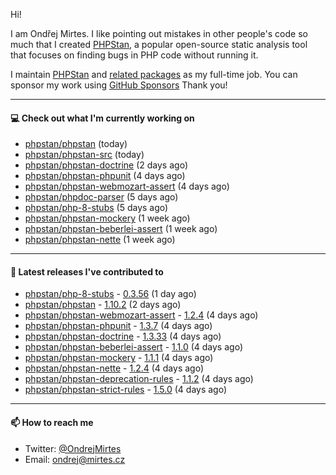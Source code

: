 Hi!

I am Ondřej Mirtes. I like pointing out mistakes in other people's code so much that I created [PHPStan](https://phpstan.org/), a popular open-source static analysis tool that focuses on finding bugs in PHP code without running it.

I maintain [PHPStan](https://github.com/phpstan/phpstan) and [related packages](https://github.com/phpstan/) as my full-time job. You can sponsor my work using [GitHub Sponsors](https://github.com/sponsors/ondrejmirtes) Thank you!

---

#### 💻 Check out what I'm currently working on

- [phpstan/phpstan](https://github.com/phpstan/phpstan) (today)
- [phpstan/phpstan-src](https://github.com/phpstan/phpstan-src) (today)
- [phpstan/phpstan-doctrine](https://github.com/phpstan/phpstan-doctrine) (2 days ago)
- [phpstan/phpstan-phpunit](https://github.com/phpstan/phpstan-phpunit) (4 days ago)
- [phpstan/phpstan-webmozart-assert](https://github.com/phpstan/phpstan-webmozart-assert) (4 days ago)
- [phpstan/phpdoc-parser](https://github.com/phpstan/phpdoc-parser) (5 days ago)
- [phpstan/php-8-stubs](https://github.com/phpstan/php-8-stubs) (5 days ago)
- [phpstan/phpstan-mockery](https://github.com/phpstan/phpstan-mockery) (1 week ago)
- [phpstan/phpstan-beberlei-assert](https://github.com/phpstan/phpstan-beberlei-assert) (1 week ago)
- [phpstan/phpstan-nette](https://github.com/phpstan/phpstan-nette) (1 week ago)

---

#### 🔭 Latest releases I've contributed to

- [phpstan/php-8-stubs](https://github.com/phpstan/php-8-stubs) - [0.3.56](https://github.com/phpstan/php-8-stubs/releases/tag/0.3.56) (1 day ago)
- [phpstan/phpstan](https://github.com/phpstan/phpstan) - [1.10.2](https://github.com/phpstan/phpstan/releases/tag/1.10.2) (2 days ago)
- [phpstan/phpstan-webmozart-assert](https://github.com/phpstan/phpstan-webmozart-assert) - [1.2.4](https://github.com/phpstan/phpstan-webmozart-assert/releases/tag/1.2.4) (4 days ago)
- [phpstan/phpstan-phpunit](https://github.com/phpstan/phpstan-phpunit) - [1.3.7](https://github.com/phpstan/phpstan-phpunit/releases/tag/1.3.7) (4 days ago)
- [phpstan/phpstan-doctrine](https://github.com/phpstan/phpstan-doctrine) - [1.3.33](https://github.com/phpstan/phpstan-doctrine/releases/tag/1.3.33) (4 days ago)
- [phpstan/phpstan-beberlei-assert](https://github.com/phpstan/phpstan-beberlei-assert) - [1.1.0](https://github.com/phpstan/phpstan-beberlei-assert/releases/tag/1.1.0) (4 days ago)
- [phpstan/phpstan-mockery](https://github.com/phpstan/phpstan-mockery) - [1.1.1](https://github.com/phpstan/phpstan-mockery/releases/tag/1.1.1) (4 days ago)
- [phpstan/phpstan-nette](https://github.com/phpstan/phpstan-nette) - [1.2.4](https://github.com/phpstan/phpstan-nette/releases/tag/1.2.4) (4 days ago)
- [phpstan/phpstan-deprecation-rules](https://github.com/phpstan/phpstan-deprecation-rules) - [1.1.2](https://github.com/phpstan/phpstan-deprecation-rules/releases/tag/1.1.2) (4 days ago)
- [phpstan/phpstan-strict-rules](https://github.com/phpstan/phpstan-strict-rules) - [1.5.0](https://github.com/phpstan/phpstan-strict-rules/releases/tag/1.5.0) (4 days ago)

---

#### 📫 How to reach me

- Twitter: [@OndrejMirtes](https://twitter.com/ondrejmirtes)
- Email: [ondrej@mirtes.cz](mailto:ondrej@mirtes.cz)
